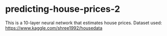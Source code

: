 # predicting-house-prices-2

This is a 10-layer neural network that estimates house prices. Dataset used: https://www.kaggle.com/shree1992/housedata
